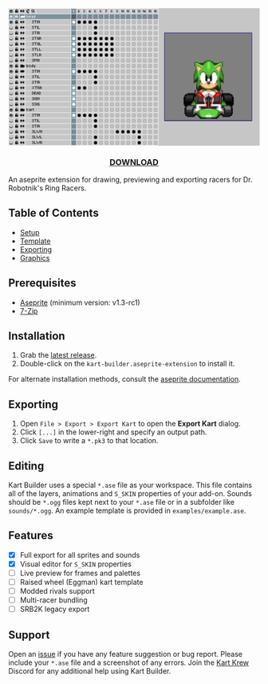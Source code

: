 <img src="screenshots/template.png" align="center">
<h3 align="center">
	<a href="https://github.com/DragonDePlatino/Kart-Builder/releases/latest/download/kart-builder.zip">DOWNLOAD</a>
</h3>
An aseprite extension for drawing, previewing and exporting racers for Dr. Robotnik's Ring Racers.

## Table of Contents

* [Setup](docs/SETUP.md)
* [Template](docs/TEMPLATE.md)
* [Exporting](docs/EXPORTING.md)
* [Graphics](docs/GRAPHICS.md)

## Prerequisites

- [Aseprite](https://www.aseprite.org/) (minimum version: v1.3-rc1)
- [7-Zip](https://www.7-zip.org/download.html)

## Installation

1. Grab the [latest release](https://github.com/DragonDePlatino/Kart-Builder/releases/latest/download/kart-builder.zip).
2. Double-click on the `kart-builder.aseprite-extension` to install it.

For alternate installation methods, consult the [aseprite documentation](https://www.aseprite.org/docs/extensions/).

## Exporting

1. Open `File > Export > Export Kart` to open the **Export Kart** dialog. 
2. Click `[...]` in the lower-right and specify an output path.
3. Click `Save` to write a `*.pk3` to that location.

## Editing

Kart Builder uses a special `*.ase` file as your workspace. This file contains all of the layers, animations and `S_SKIN` properties of your add-on. Sounds should be `*.ogg` files kept next to your `*.ase` file or in a subfolder like `sounds/*.ogg`. An example template is provided in `examples/example.ase`.

## Features
- [x] Full export for all sprites and sounds
- [x] Visual editor for `S_SKIN` properties
- [ ] Live preview for frames and palettes
- [ ] Raised wheel (Eggman) kart template
- [ ] Modded rivals support
- [ ] Multi-racer bundling
- [ ] SRB2K legacy export

## Support

Open an [issue](https://github.com/DragonDePlatino/Kart-Builder/issues) if you have any feature suggestion or bug report. Please include your `*.ase` file and a screenshot of any errors. Join the [Kart Krew](https://www.kartkrew.org/) Discord for any additional help using Kart Builder.
